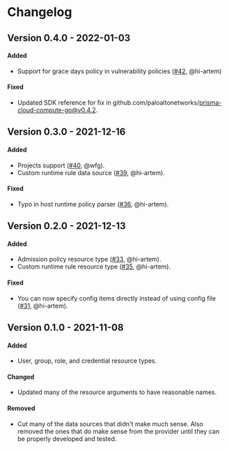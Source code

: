 # Changelog

## Version 0.4.0 - 2022-01-03
#### Added
- Support for grace days policy in vulnerability policies ([#42](https://github.com/PaloAltoNetworks/terraform-provider-prismacloudcompute/pull/42), @hi-artem)

#### Fixed
- Updated SDK reference for fix in github.com/paloaltonetworks/prisma-cloud-compute-go@v0.4.2.

## Version 0.3.0 - 2021-12-16
#### Added
- Projects support ([#40](https://github.com/PaloAltoNetworks/terraform-provider-prismacloudcompute/pull/40), @wfg).
- Custom runtime rule data source ([#39](https://github.com/PaloAltoNetworks/terraform-provider-prismacloudcompute/pull/39), @hi-artem).

#### Fixed
- Typo in host runtime policy parser ([#36](https://github.com/PaloAltoNetworks/terraform-provider-prismacloudcompute/pull/36), @hi-artem).

## Version 0.2.0 - 2021-12-13
#### Added
- Admission policy resource type ([#33](https://github.com/PaloAltoNetworks/terraform-provider-prismacloudcompute/pull/33), @hi-artem).
- Custom runtime rule resource type ([#35](https://github.com/PaloAltoNetworks/terraform-provider-prismacloudcompute/pull/35), @hi-artem).

#### Fixed
- You can now specify config items directly instead of using config file ([#31](https://github.com/PaloAltoNetworks/terraform-provider-prismacloudcompute/pull/31), @hi-artem).

## Version 0.1.0 - 2021-11-08
#### Added
- User, group, role, and credential resource types.

#### Changed
- Updated many of the resource arguments to have reasonable names.

#### Removed
- Cut many of the data sources that didn't make much sense.
Also removed the ones that do make sense from the provider until they can be properly developed and tested.

